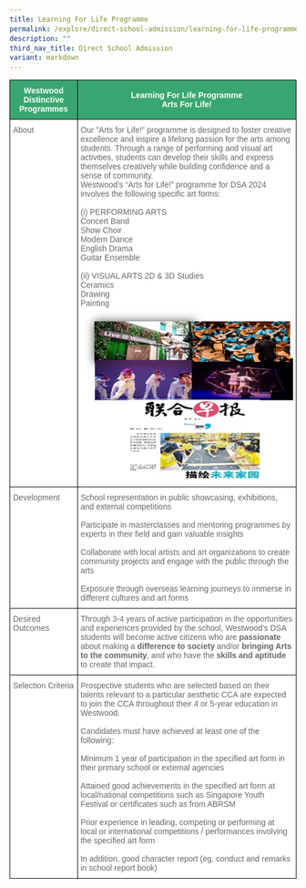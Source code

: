 ```yaml
---
title: Learning For Life Programme
permalink: /explore/direct-school-admission/learning-for-life-programme/
description: ""
third_nav_title: Direct School Admission
variant: markdown
---
```

<style type="text/css">
.tg  {border-collapse:collapse;border-spacing:0;}
.tg td{border-color:black;border-style:solid;border-width:1px;font-family:Arial, sans-serif;font-size:14px;
  overflow:hidden;padding:10px 5px;word-break:normal;}
.tg th{border-color:black;border-style:solid;border-width:1px;font-family:Arial, sans-serif;font-size:14px;
  font-weight:normal;overflow:hidden;padding:10px 5px;word-break:normal;}
.tg .tg-k0s0{background-color:#3AA66F;color:#FFF;font-weight:bold;text-align:center;vertical-align:middle}
.tg .tg-zqva{background-color:#FFF;color:#666;text-align:left;vertical-align:top}
.tg .tg-cmm0{background-color:#FFF;color:#666;text-align:left;vertical-align:top}
</style>
<table class="tg">
<thead>
  <tr>
    <th class="tg-k0s0"><span style="color:#FFF;background-color:#3AA66F">Westwood Distinctive Programmes</span></th>
    <th class="tg-k0s0"><span style="color:#FFF;background-color:#3AA66F">Learning For Life Programme<br>Arts For Life!<br></span></th>
  </tr>
</thead>
<tbody>
	<tr>
    <td class="tg-zqva">About</td>
    <td class="tg-cmm0">Our "Arts for Life!" programme is designed to foster creative excellence and inspire a lifelong passion for the arts among students. Through a range of performing and visual art activities, students can develop their skills and express themselves creatively while building confidence and a sense of community. <br>Westwood’s “Arts for Life!” programme for DSA 2024 involves the following specific art forms:<br><br>
(i)	PERFORMING ARTS<br>
Concert Band<br>
Show Choir<br>
Modern Dance<br>
English Drama<br>
Guitar Ensemble<br><br>
(ii)	VISUAL ARTS
2D &amp; 3D Studies<br>
Ceramics<br>
Drawing<br>
Painting<br><img src="/images/dsa%20llp3.png"></td>
  </tr>
  <tr>
    <td class="tg-zqva">Development</td><td class="tg-cmm0">
School representation in public showcasing, exhibitions, and external competitions<br><br>
Participate in masterclasses and mentoring programmes by experts in their field and gain valuable insights<br><br>
Collaborate with local artists and art organizations to create community projects and engage with the public through the arts<br><br>
Exposure through overseas learning journeys to immerse in different cultures and art forms<br></td>
  </tr>
	 <tr><td class="tg-zqva">Desired Outcomes</td>
    <td class="tg-cmm0">
Through 3-4 years of active participation in the opportunities and experiences provided by the school, Westwood’s DSA students will become active citizens who are <b>passionate</b> about making a <b>difference to society</b> and/or <b>bringing Arts to the community</b>, and who have the <b>skills and aptitude</b> to create that impact.
			</td></tr><tr><td class="tg-zqva">Selection Criteria</td>
    <td class="tg-cmm0">Prospective students who are selected based on their talents relevant to a particular aesthetic CCA are expected to join the CCA throughout their 4 or 5-year education in Westwood. <br><br>Candidates must have achieved at least one of the following:<br><br>
Minimum 1 year of participation in the specified art form in their primary school or external agencies<br><br>
Attained good achievements in the specified art form at local/national competitions such as Singapore Youth Festival or certificates such as from ABRSM<br><br>
Prior experience in leading, competing or performing at local or international competitions / performances involving the specified art form<br><br>
In addition, good character report (eg. conduct and remarks in school report book)<br>
</td></tr></tbody>
</table>

